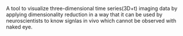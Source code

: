 A tool to visualize three-dimensional time series(3D+t) imaging data by applying dimensionality reduction in a way
that it can be used by neuroscientists to know signlas in vivo which cannot be observed with naked eye.
